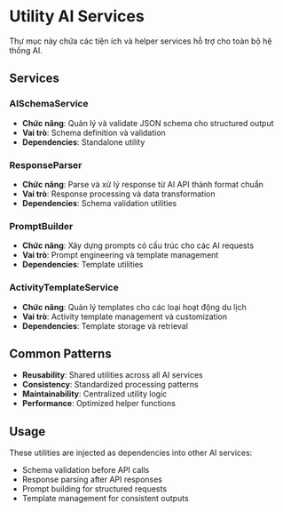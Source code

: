 # Utility AI Services

Thư mục này chứa các tiện ích và helper services hỗ trợ cho toàn bộ hệ thống AI.

## Services

### AISchemaService
- **Chức năng**: Quản lý và validate JSON schema cho structured output
- **Vai trò**: Schema definition và validation
- **Dependencies**: Standalone utility

### ResponseParser
- **Chức năng**: Parse và xử lý response từ AI API thành format chuẩn
- **Vai trò**: Response processing và data transformation
- **Dependencies**: Schema validation utilities

### PromptBuilder
- **Chức năng**: Xây dựng prompts có cấu trúc cho các AI requests
- **Vai trò**: Prompt engineering và template management
- **Dependencies**: Template utilities

### ActivityTemplateService
- **Chức năng**: Quản lý templates cho các loại hoạt động du lịch
- **Vai trò**: Activity template management và customization
- **Dependencies**: Template storage và retrieval

## Common Patterns
- **Reusability**: Shared utilities across all AI services
- **Consistency**: Standardized processing patterns
- **Maintainability**: Centralized utility logic
- **Performance**: Optimized helper functions

## Usage
These utilities are injected as dependencies into other AI services:
- Schema validation before API calls
- Response parsing after API responses  
- Prompt building for structured requests
- Template management for consistent outputs
